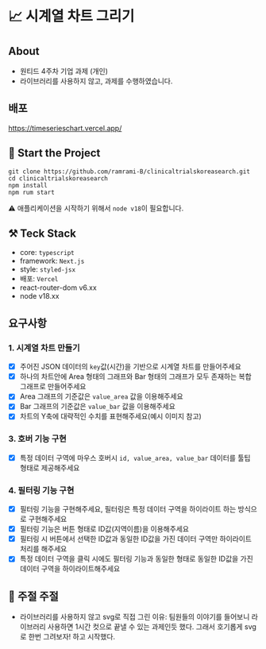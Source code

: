 # 📈 시계열 차트 그리기

## About
- 원티드 4주차 기업 과제 (개인)
- 라이브러리를 사용하지 않고, 과제를 수행하였습니다.

## 배포
https://timeserieschart.vercel.app/

## 🛫 Start the Project
```
git clone https://github.com/ramrami-B/clinicaltrialskoreasearch.git
cd clinicaltrialskoreasearch
npm install
npm rum start
```

⚠️ 애플리케이션을 시작하기 위해서 `node v18`이 필요합니다.

## ⚒️ Teck Stack
- core: `typescript`
- framework: `Next.js`
- style: `styled-jsx`
- 배포: `Vercel`
- react-router-dom v6.xx
- node v18.xx

## 요구사항
### 1. 시계열 차트 만들기
- [x] 주어진 JSON 데이터의 `key`값(시간)을 기반으로 시계열 차트를 만들어주세요
- [x] 하나의 차트안에 Area 형태의 그래프와 Bar 형태의 그래프가 모두 존재하는 복합 그래프로 만들어주세요
- [x] Area 그래프의 기준값은 `value_area` 값을 이용해주세요
- [x] Bar 그래프의 기준값은 `value_bar` 값을 이용해주세요
- [x] 차트의 Y축에 대략적인 수치를 표현해주세요(예시 이미지 참고)

### 3. 호버 기능 구현
- [x] 특정 데이터 구역에 마우스 호버시 `id, value_area, value_bar` 데이터를 툴팁 형태로 제공해주세요

### 4. 필터링 기능 구현
- [x] 필터링 기능을 구현해주세요, 필터링은 특정 데이터 구역을 하이라이트 하는 방식으로 구현해주세요
- [x] 필터링 기능은 버튼 형태로 ID값(지역이름)을 이용해주세요
- [x] 필터링 시 버튼에서 선택한 ID값과 동일한 ID값을 가진 데이터 구역만 하이라이트 처리를 해주세요
- [x] 특정 데이터 구역을 클릭 시에도 필터링 기능과 동일한 형태로 동일한 ID값을 가진 데이터 구역을 하이라이트해주세요

## 💭 주절 주절
- 라이브러리를 사용하지 않고 svg로 직접 그린 이유:
  팀원들의 이야기를 들어보니 라이브러리 사용하면 1시간 컷으로 끝낼 수 있는 과제인듯 했다. 그래서 호기롭게 svg로 한번 그려보자! 하고 시작했다.
